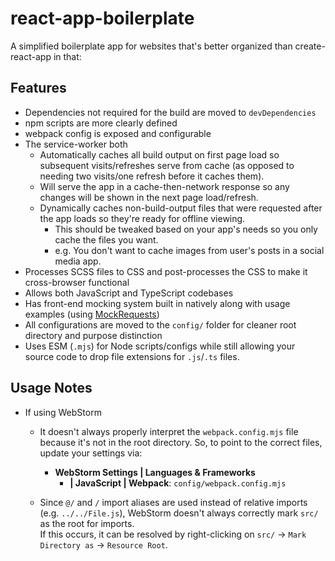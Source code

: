 # react-app-boilerplate

A simplified boilerplate app for websites that's better organized
than create-react-app in that:


## Features

* Dependencies not required for the build are moved to `devDependencies`
* npm scripts are more clearly defined
* webpack config is exposed and configurable
* The service-worker both
    - Automatically caches all build output on first page load so subsequent visits/refreshes serve from cache (as opposed to needing two visits/one refresh before it caches them).
    - Will serve the app in a cache-then-network response so any changes will be shown in the next page load/refresh.
    - Dynamically caches non-build-output files that were requested after the app loads so they're ready for offline viewing.
        + This should be tweaked based on your app's needs so you only cache the files you want.
        + e.g. You don't want to cache images from user's posts in a social media app.
* Processes SCSS files to CSS and post-processes the CSS to make it cross-browser functional
* Allows both JavaScript and TypeScript codebases
* Has front-end mocking system built in natively along with usage examples (using [MockRequests](https://github.com/D-Pow/MockRequests))
* All configurations are moved to the `config/` folder for cleaner root directory and purpose distinction
* Uses ESM (`.mjs`) for Node scripts/configs while still allowing your source code to drop file extensions for `.js`/`.ts` files.


## Usage Notes

* If using WebStorm
    - It doesn't always properly interpret the `webpack.config.mjs` file because it's not in the root directory. So, to point to the correct files, update your settings via:
        + **WebStorm Settings | Languages & Frameworks**
            * **| JavaScript | Webpack**:
              `config/webpack.config.mjs`

    - Since `@/` and `/` import aliases are used instead of relative imports (e.g. `../../File.js`), WebStorm doesn't always correctly mark `src/` as the root for imports. <br/>
    If this occurs, it can be resolved by right-clicking on `src/` -> `Mark Directory as` -> `Resource Root`.
